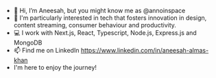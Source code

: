 - 👋 Hi, I’m Aneesah, but you might know me as @annoinspace
- 🌟 I'm particularly interested in tech that fosters innovation in design, content streaming, consumer behaviour and productivity.
- 💻 I work with Next.js, React, Typescript, Node.js, Express.js and MongoDB
- 📫 Find me on LinkedIn https://www.linkedin.com/in/aneesah-almas-khan
- I'm here to enjoy the journey!

